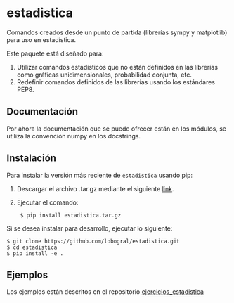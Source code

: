 # estadistica
Comandos creados desde un punto de partida (librerías sympy y matplotlib) para uso en estadística.

Este paquete está diseñado para:

1. Utilizar comandos estadísticos que no están definidos en las librerías como 
gráficas unidimensionales, probabilidad conjunta, etc.
2. Redefinir comandos definidos de las librerías usando los estándares PEP8.

## Documentación

Por ahora la documentación que se puede ofrecer están en los módulos, se utiliza
la convención numpy en los docstrings.

## Instalación

Para instalar la versión más reciente de ``estadistica`` usando pip:

1. Descargar el archivo .tar.gz mediante el siguiente [link](https://github.com/lobogral/estadistica/releases/latest/download/estadistica.tar.gz).

2. Ejecutar el comando:

        $ pip install estadistica.tar.gz

Si se desea instalar para desarrollo, ejecutar lo siguiente:

    $ git clone https://github.com/lobogral/estadistica.git
    $ cd estadistica
    $ pip install -e .

## Ejemplos

Los ejemplos están descritos en el repositorio [ejercicios_estadistica](https://github.com/lobogral/ejercicios_estadistica)
